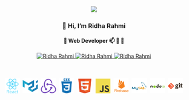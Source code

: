 <div id="header" align="center">
  <img src="https://media.giphy.com/media/M9gbBd9nbDrOTu1Mqx/giphy.gif" width="100"/><br>
  <h3>👋 Hi, I’m Ridha Rahmi </h3>
  <h4>🌱 Web Developer 📫 💞️ 👀</h4>
</div>
<div id="badges" align="center">
  <a href="https://www.linkedin.com/in/ridharahmi/" target="_blank">
    <img src="https://img.shields.io/badge/LinkedIn-blue?style=for-the-badge&logo=linkedin&logoColor=white" alt="Ridha Rahmi" title="Ridha Rahmi"/>
  </a>
  <a href="https://www.youtube.com/" target="_blank">
    <img src="https://img.shields.io/badge/YouTube-red?style=for-the-badge&logo=youtube&logoColor=white" alt="Ridha Rahmi" title="Ridha Rahmi"/>
  </a>
  <a href="https://twitter.com/" target="_blank">
    <img src="https://img.shields.io/badge/Twitter-blue?style=for-the-badge&logo=twitter&logoColor=white" alt="Ridha Rahmi" title="Ridha Rahmi"/>
  </a>
</div>
<div align="center">
<img src="https://komarev.com/ghpvc/?username=your-github-username&style=flat-square&color=blue" alt=""/>
</div>
<div align="center">
  <br> <br>
  <img src="https://github.com/devicons/devicon/blob/master/icons/react/react-original-wordmark.svg" title="React" alt="React" width="40" height="40"/>&nbsp;
  <img src="https://github.com/devicons/devicon/blob/master/icons/materialui/materialui-original.svg" title="Material UI" alt="Material UI" width="40" height="40"/>&nbsp;
  <img src="https://github.com/devicons/devicon/blob/master/icons/redux/redux-original.svg" title="Redux" alt="Redux " width="40" height="40"/>&nbsp;
  <img src="https://github.com/devicons/devicon/blob/master/icons/css3/css3-plain-wordmark.svg"  title="CSS3" alt="CSS" width="40" height="40"/>&nbsp;
  <img src="https://github.com/devicons/devicon/blob/master/icons/html5/html5-original.svg" title="HTML5" alt="HTML" width="40" height="40"/>&nbsp;
  <img src="https://github.com/devicons/devicon/blob/master/icons/javascript/javascript-original.svg" title="JavaScript" alt="JavaScript" width="40" height="40"/>&nbsp;
  <img src="https://github.com/devicons/devicon/blob/master/icons/firebase/firebase-plain-wordmark.svg" title="Firebase" alt="Firebase" width="40" height="40"/>&nbsp;
  <img src="https://github.com/devicons/devicon/blob/master/icons/mysql/mysql-original-wordmark.svg" title="MySQL"  alt="MySQL" width="40" height="40"/>&nbsp;
  <img src="https://github.com/devicons/devicon/blob/master/icons/nodejs/nodejs-original-wordmark.svg" title="NodeJS" alt="NodeJS" width="40" height="40"/>&nbsp;
  <img src="https://github.com/devicons/devicon/blob/master/icons/git/git-original-wordmark.svg" title="Git" **alt="Git" width="40" height="40"/>
</div>


<!---
ridharahmi/ridharahmi is a ✨ special ✨ repository because its `README.md` (this file) appears on your GitHub profile.
You can click the Preview link to take a look at your changes.
--->

